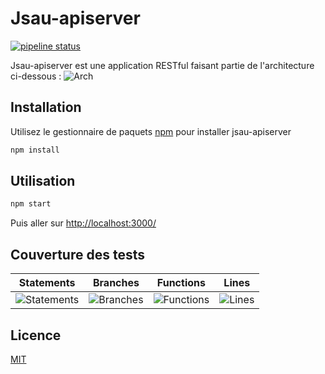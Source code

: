 

# Jsau-apiserver
[![pipeline status](https://gitlab.sorbonne-paris-nord.fr/11600788/jsau-apiserver/badges/master/pipeline.svg)](https://gitlab.sorbonne-paris-nord.fr/11600788/jsau-apiserver/-/commits/master)

Jsau-apiserver est une application RESTful faisant partie de l'architecture ci-dessous :
![Arch](https://gitlab.com/aful/developpement_javascript_avance_ubiquitaire-tp/-/raw/master/communication_entre_projets.png)

## Installation
Utilisez le gestionnaire de paquets [npm](https://www.npmjs.com/) pour installer jsau-apiserver

```bash
npm install 
```

## Utilisation

```bash
npm start 
```
Puis aller sur [http://localhost:3000/](http://localhost:3000/)

## Couverture des tests


| Statements                | Branches                | Functions                | Lines                |
| ------------------------- | ----------------------- | ------------------------ | -------------------- |
| ![Statements](https://img.shields.io/badge/Coverage-100%25-brightgreen.svg "Make me better!") | ![Branches](https://img.shields.io/badge/Coverage-100%25-brightgreen.svg "Make me better!") | ![Functions](https://img.shields.io/badge/Coverage-95.65%25-brightgreen.svg "Make me better!") | ![Lines](https://img.shields.io/badge/Coverage-100%25-brightgreen.svg "Make me better!") |

## Licence
[MIT](https://choosealicense.com/licenses/mit/)
